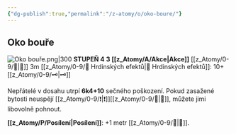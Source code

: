 ```yaml
---
{"dg-publish":true,"permalink":"/z-atomy/o/oko-boure/"}
---
```


## Oko bouře
![Oko bouře.png|300](/img/user/z_img/Oko%20bou%C5%99e.png)
**STUPEŇ 4**
**3 [[z_Atomy/A/Akce\|Akce]]**
[[z_Atomy/0-9/🏹\|🏹]] 3m
[[z_Atomy/0-9/📶 Hrdinských efektů\|📶 Hrdinských efektů]]: 10+[[z_Atomy/0-9/🗝\|🗝]]

Nepřátelé v dosahu utrpí **6k4+10** sečného poškození. 
Pokud zasažené bytosti neuspějí [[z_Atomy/0-9/❗\|❗]][[z_Atomy/0-9/💪\|💪]], můžete jimi libovolně pohnout.

**[[z_Atomy/P/Posílení\|Posílení]]**: +1 metr [[z_Atomy/0-9/🏹\|🏹]].